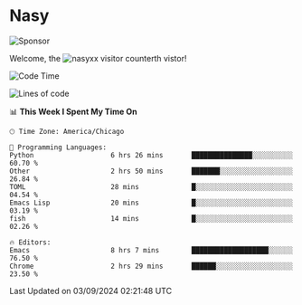 # Nasy

<!--
<p align="center">
<img height="200" src="https://github-readme-stats.vercel.app/api?username=nasyxx&count_private=true&show_icons=true&theme=dracula&include_all_commits=true"/>
<img height="200" src="https://github-readme-stats.vercel.app/api/top-langs/?username=nasyxx&theme=dracula&hide=html,jupyter+notebook&count_private=true&show_icons=true"/>
</p>

  
----------------
-->

![Sponsor](https://img.shields.io/static/v1.svg?label=Sponsor&message=%E2%9D%A4&logo=GitHub&style=flat&color=pink)
 
Welcome, the ![nasyxx visitor counter](https://count.getloli.com/get/@nasyxx?theme=rule34)th vistor!
 
<!--START_SECTION:waka-->
![Code Time](http://img.shields.io/badge/Code%20Time-4%2C615%20hrs%2052%20mins-blue)

![Lines of code](https://img.shields.io/badge/From%20Hello%20World%20I%27ve%20Written-6.4%20million%20lines%20of%20code-blue)

📊 **This Week I Spent My Time On** 

```text
🕑︎ Time Zone: America/Chicago

💬 Programming Languages: 
Python                   6 hrs 26 mins       ███████████████░░░░░░░░░░   60.70 % 
Other                    2 hrs 50 mins       ███████░░░░░░░░░░░░░░░░░░   26.84 % 
TOML                     28 mins             █░░░░░░░░░░░░░░░░░░░░░░░░   04.54 % 
Emacs Lisp               20 mins             █░░░░░░░░░░░░░░░░░░░░░░░░   03.19 % 
fish                     14 mins             █░░░░░░░░░░░░░░░░░░░░░░░░   02.26 % 

🔥 Editors: 
Emacs                    8 hrs 7 mins        ███████████████████░░░░░░   76.50 % 
Chrome                   2 hrs 29 mins       ██████░░░░░░░░░░░░░░░░░░░   23.50 % 
```


 Last Updated on 03/09/2024 02:21:48 UTC
<!--END_SECTION:waka-->

<!-- ![visitors](https://visitor-badge.laobi.icu/badge?page_id=nasyxx.nasyxx) -->
